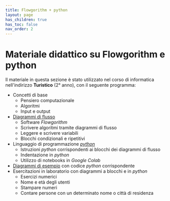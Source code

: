 ```yaml
---
title: Flowgorithm + python
layout: page
has_children: true
has_toc: false
nav_order: 2
---
```


# Materiale didattico su Flowgorithm e python

Il materiale in questa sezione è stato utilizzato nel corso di informatica
nell'indirizzo **Turistico** (2° anno), con il seguente programma:

- Concetti di base
  - Pensiero computazionale
  - Algoritmi
  - Input e output
- [Diagrammi di flusso](guida/index.md)
  - Software _Flowgorithm_
  - Scrivere algoritmi tramite diagrammi di flusso
  - Leggere e scrivere variabili
  - Blocchi condizionali e ripetitivi
- Linguaggio di programmazione _[python](codice/index.md)_
  - Istruzioni _python_ corrispondenti ai blocchi dei diagrammi di flusso
  - Indentazione in _python_
  - Utilizzo di notebooks in _Google Colab_
- [Diagrammi di esempio](esempi/index.md) con codice _python_ corrispondente
- Esercitazioni in laboratorio con diagrammi a blocchi e in _python_
  - Esercizi numerici
  - Nome e età degli utenti
  - Stampare numeri
  - Contare persone con un determinato nome o città di residenza
